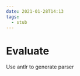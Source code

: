 ```yaml
---
date: 2021-01-28T14:13
tags: 
  - stub
---
```


# Evaluate

Use antlr to generate parser

<a04c1fd3>

<d5695770>

<dc432ae2>
